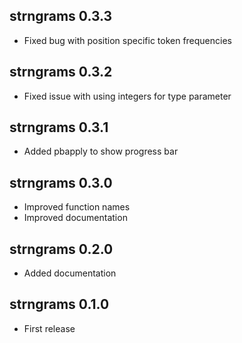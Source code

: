
## strngrams 0.3.3

- Fixed bug with position specific token frequencies

## strngrams 0.3.2

- Fixed issue with using integers for type parameter

## strngrams 0.3.1

- Added pbapply to show progress bar

## strngrams 0.3.0

- Improved function names
- Improved documentation

## strngrams 0.2.0

- Added documentation

## strngrams 0.1.0

- First release
